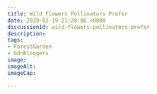 ```yaml
---
title: Wild Flowers Pollinators Prefer
date: 2019-02-19 21:20:06 +0000
discussionId: wild-flowers-pollinators-prefer
description: 
tags:
- ForestGarden
- GdnBloggers
image: 
imageAlt: 
imageCap: 

---
```

